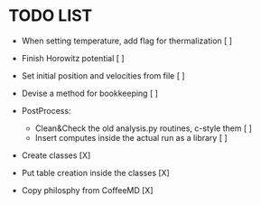 TODO LIST
=========

- When setting temperature, add flag for thermalization [ ]
- Finish Horowitz potential [ ]
- Set initial position and velocities from file [ ]
- Devise a method for bookkeeping [ ]
- PostProcess:
  * Clean&Check the old analysis.py routines, c-style them [ ]
  * Insert computes inside the actual run as a library [ ]

- Create classes [X]
- Put table creation inside the classes [X]
- Copy philosphy from CoffeeMD [X]
